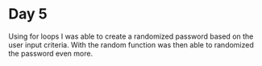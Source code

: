 # Day 5

Using for loops I was able to create a randomized password based on the user input criteria. With the random function was then able to randomized the password even more.
